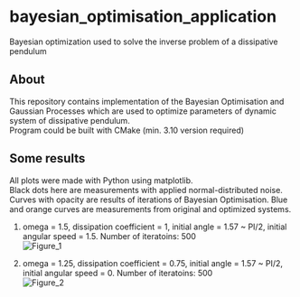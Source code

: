 # bayesian_optimisation_application
Bayesian optimization used to solve the inverse problem of a dissipative pendulum

## About
This repository contains implementation of the Bayesian Optimisation and Gaussian Processes which are used to optimize parameters of dynamic system of dissipative pendulum. <br>
Program could be built with CMake (min. 3.10 version required) <br>

## Some results
All plots were made with Python using matplotlib. <br>
Black dots here are measurements with applied normal-distributed noise. Curves with opacity are results of iterations of Bayesian Optimisation. 
Blue and orange curves are measurements from original and optimized systems. <br>

1. omega = 1.5, dissipation coefficient = 1, initial angle = 1.57 ~ PI/2, initial angular speed = 1.5. Number of iteratoins: 500<br>
![Figure_1](https://github.com/u5ele55/bayesian_optimisation_application/assets/57725831/05f74e1f-e4d6-43f5-aebb-7b4437886602) <br>

1. omega = 1.25, dissipation coefficient = 0.75, initial angle = 1.57 ~ PI/2, initial angular speed = 0. Number of iteratoins: 500<br>
![Figure_2](https://github.com/u5ele55/bayesian_optimisation_application/assets/57725831/dafeedca-e7df-450e-b3b4-21f940337fce)

